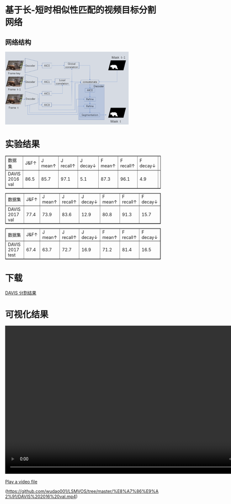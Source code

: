 # 基于长-短时相似性匹配的视频目标分割网络
## 网络结构
<img src="图片/网络结构图.png" width="400px"/>

# 实验结果
<table border="1">
<tr>
<td>数据集</td>
<td>J&F↑</td>
<td>J mean↑</td>
<td>J recall↑</td>
<td>J decay↓</td>
<td>F mean↑</td>
<td>F recall↑</td>
<td>F decay↓</td>
<td>FPS↑</td>
</tr>
<tr>
<td>DAVIS 2016 val</td>
<td>86.5</td>
<td>85.7</td>
<td>97.1</td>
<td>5.1</td>
<td>87.3</td>
<td>96.1</td>
<td>4.9</td>
<td>21.3</td>
</tr>
</table>

<table border="1">
<tr>
<td>数据集</td>
<td>J&F↑</td>
<td>J mean↑</td>
<td>J recall↑</td>
<td>J decay↓</td>
<td>F mean↑</td>
<td>F recall↑</td>
<td>F decay↓</td>
</tr>
<tr>
<td>DAVIS 2017 val</td>
<td>77.4</td>
<td>73.9</td>
<td>83.6</td>
<td>12.9</td>
<td>80.8</td>
<td>91.3</td>
<td>15.7</td>
</tr>
</table>

<table border="1">
<tr>
<td>数据集</td>
<td>J&F↑</td>
<td>J mean↑</td>
<td>J recall↑</td>
<td>J decay↓</td>
<td>F mean↑</td>
<td>F recall↑</td>
<td>F decay↓</td>
</tr>
<tr>
<td>DAVIS 2017 test</td>
<td>67.4</td>
<td>63.7</td>
<td>72.7</td>
<td>16.9</td>
<td>71.2</td>
<td>81.4</td>
<td>16.5</td>
</tr>
</table>

# 下载
[DAVIS 分割结果](https://share.weiyun.com/nSPPQAV7)

# 可视化结果

<video width="854" height="480" controls="controls">
  <source src="%E8%A7%86%E9%A2%91/DAVIS%202016%20val.mp4" type="video/mp4" />
  <object data="%E8%A7%86%E9%A2%91/DAVIS%202016%20val.mp4" width="854" height="480">
    <embed src="%E8%A7%86%E9%A2%91/DAVIS%202016%20val.mp4" width="854" height="480" />
  </object>
</video>

<a href="%E8%A7%86%E9%A2%91/DAVIS%202016%20val.mp4">Play a video file</a>

(https://github.com/wudao001/LSMVOS/tree/master/%E8%A7%86%E9%A2%91/DAVIS%202016%20val.mp4)
